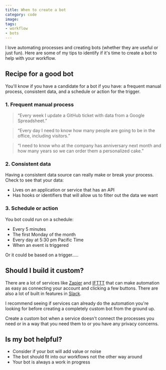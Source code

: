 ```yaml
---
title: When to create a bot
category: code
image:
tags:
- workflow
- bots
---
```


I love automating processes and creating bots (whether they are useful or just fun). Here are some of my tips to identify if it's time to create a bot to help with your workflow.

## Recipe for a good bot

You'll know if you have a candidate for a bot if you have: a frequent manual process, consistent data, and a schedule or action for the trigger.

### 1. Frequent manual process

> “Every week I update a GitHub ticket with data from a Google Spreadsheet.”

> “Every day I need to know how many people are going to be in the office, including visitors.”

> “I need to know who at the company has anniversary next month and how many years so we can order them a personalized cake.”

### 2. Consistent data

Having a consistent data source can really make or break your process. Check to see that your data:

- Lives on an application or service that has an API
- Has hooks or identifiers that will allow us to filter out the data we want

### 3. Schedule or action

You bot could run on a schedule:

- Every 5 minutes
- The first Monday of the month
- Every day at 5:30 pm Pacific Time
- When an event is triggered

Or it could be based on a trigger.....

## Should I build it custom?

There are a lot of services like [Zapier](#) and [IFTTT](#) that can make automation as easy as connecting your account and clicking a few buttons. There are also a lot of built in features in [Slack](#).

I recommend seeing if services can already do the automation you're looking for before creating a completely custom bot from the ground up.

Create a custom bot when a service doesn't connect the processes you need or in a way that you need them to or you have any privacy concerns.

## Is my bot helpful?

- Consider if your bot will add value or noise
- The bot should fit into our workflows not the other way around
- Your bot is always a work in progress
